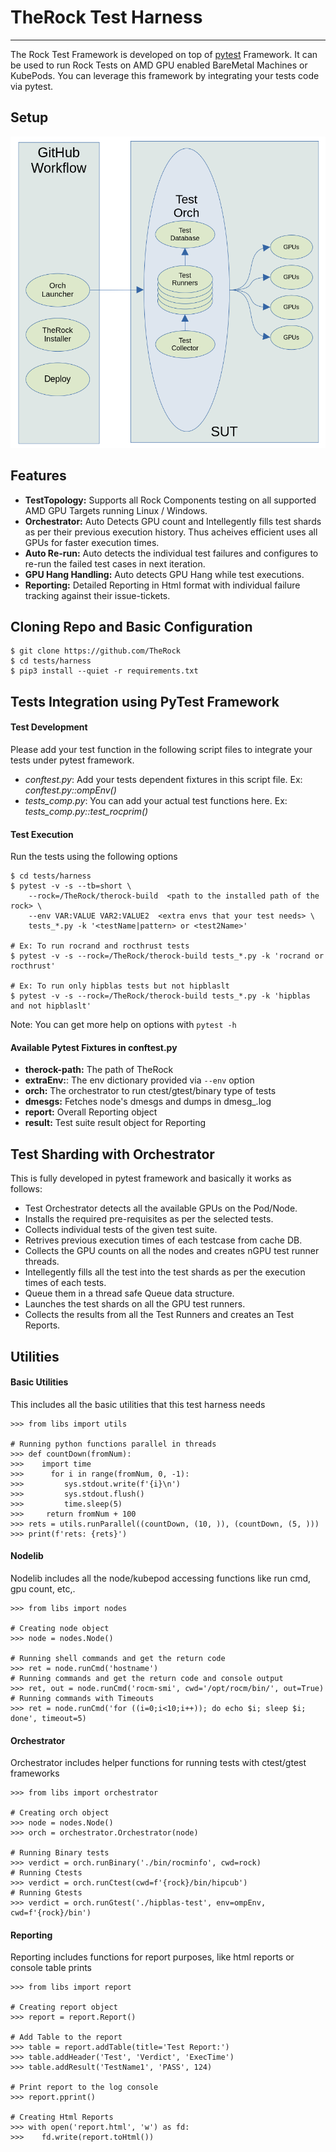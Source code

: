# TheRock Test Harness

______________________________________________________________________

The Rock Test Framework is developed on top of [pytest](https://docs.pytest.org/en/6.2.x/reference.html#) Framework. It can be used to run Rock Tests on AMD GPU enabled BareMetal Machines or KubePods. You can leverage this framework by integrating your tests code via pytest.

## Setup

![Setup](assets/therock_test_orchestrator.png)

## Features

- **TestTopology:** Supports all Rock Components testing on all supported AMD GPU Targets running Linux / Windows.
- **Orchestrator:** Auto Detects GPU count and Intellegently fills test shards as per their previous execution history. Thus acheives efficient uses all GPUs for faster execution times.
- **Auto Re-run:** Auto detects the individual test failures and configures to re-run the failed test cases in next iteration.
- **GPU Hang Handling:** Auto detects GPU Hang while test executions.
- **Reporting:** Detailed Reporting in Html format with individual failure tracking against their issue-tickets.

## Cloning Repo and Basic Configuration

```
$ git clone https://github.com/TheRock
$ cd tests/harness
$ pip3 install --quiet -r requirements.txt
```

## Tests Integration using PyTest Framework

#### Test Development

Please add your test function in the following script files to integrate your tests under pytest framework.

- _conftest.py_: Add your tests dependent fixtures in this script file. Ex: _conftest.py::ompEnv()_
- _tests_comp.py_: You can add your actual test functions here. Ex: _tests_comp.py::test_rocprim()_

#### Test Execution

Run the tests using the following options

```
$ cd tests/harness
$ pytest -v -s --tb=short \
    --rock=/TheRock/therock-build  <path to the installed path of the rock> \
    --env VAR:VALUE VAR2:VALUE2  <extra envs that your test needs> \
    tests_*.py -k '<testName|pattern> or <test2Name>'

# Ex: To run rocrand and rocthrust tests
$ pytest -v -s --rock=/TheRock/therock-build tests_*.py -k 'rocrand or rocthrust'

# Ex: To run only hipblas tests but not hipblaslt
$ pytest -v -s --rock=/TheRock/therock-build tests_*.py -k 'hipblas and not hipblaslt'
```

Note: You can get more help on options with `pytest -h`

#### Available Pytest Fixtures in conftest.py

- **therock-path:** The path of TheRock
- **extraEnv:**: The env dictionary provided via `--env` option
- **orch:** The orchestrator to run ctest/gtest/binary type of tests
- **dmesgs:** Fetches node's dmesgs and dumps in dmesg\_<testName>.log
- **report:** Overall Reporting object
- **result:** Test suite result object for Reporting

## Test Sharding with Orchestrator

This is fully developed in pytest framework and basically it works as follows:

- Test Orchestrator detects all the available GPUs on the Pod/Node.
- Installs the required pre-requisites as per the selected tests.
- Collects individual tests of the given test suite.
- Retrives previous execution times of each testcase from cache DB.
- Collects the GPU counts on all the nodes and creates nGPU test runner threads.
- Intellegently fills all the test into the test shards as per the execution times of each tests.
- Queue them in a thread safe Queue data structure.
- Launches the test shards on all the GPU test runners.
- Collects the results from all the Test Runners and creates an Test Reports.

## Utilities

#### Basic Utilities

This includes all the basic utilities that this test harness needs

```
>>> from libs import utils

# Running python functions parallel in threads
>>> def countDown(fromNum):
>>>    import time
>>>      for i in range(fromNum, 0, -1):
>>>         sys.stdout.write(f'{i}\n')
>>>         sys.stdout.flush()
>>>         time.sleep(5)
>>>     return fromNum + 100
>>> rets = utils.runParallel((countDown, (10, )), (countDown, (5, )))
>>> print(f'rets: {rets}')
```

#### Nodelib

Nodelib includes all the node/kubepod accessing functions like run cmd, gpu count, etc,.

```
>>> from libs import nodes

# Creating node object
>>> node = nodes.Node()

# Running shell commands and get the return code
>>> ret = node.runCmd('hostname')
# Running commands and get the return code and console output
>>> ret, out = node.runCmd('rocm-smi', cwd='/opt/rocm/bin/', out=True)
# Running commands with Timeouts
>>> ret = node.runCmd('for ((i=0;i<10;i++)); do echo $i; sleep $i; done', timeout=5)
```

#### Orchestrator

Orchestrator includes helper functions for running tests with ctest/gtest frameworks

```
>>> from libs import orchestrator

# Creating orch object
>>> node = nodes.Node()
>>> orch = orchestrator.Orchestrator(node)

# Running Binary tests
>>> verdict = orch.runBinary('./bin/rocminfo', cwd=rock)
# Running Ctests
>>> verdict = orch.runCtest(cwd=f'{rock}/bin/hipcub')
# Running Gtests
>>> verdict = orch.runGtest('./hipblas-test', env=ompEnv, cwd=f'{rock}/bin')
```

#### Reporting

Reporting includes functions for report purposes, like html reports or console table prints

```
>>> from libs import report

# Creating report object
>>> report = report.Report()

# Add Table to the report
>>> table = report.addTable(title='Test Report:')
>>> table.addHeader('Test', 'Verdict', 'ExecTime')
>>> table.addResult('TestName1', 'PASS', 124)

# Print report to the log console
>>> report.pprint()

# Creating Html Reports
>>> with open('report.html', 'w') as fd:
>>>    fd.write(report.toHtml())
```
